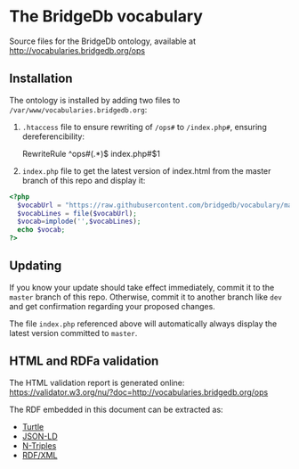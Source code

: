 # The BridgeDb vocabulary
Source files for the BridgeDb ontology, available at http://vocabularies.bridgedb.org/ops

## Installation

The ontology is installed by adding two files to `/var/www/vocabularies.bridgedb.org`:

1) `.htaccess` file to ensure rewriting of `/ops#` to `/index.php#`, ensuring dereferencibility:

    RewriteRule ^ops#(.*)$ index.php#$1

2) `index.php` file to get the latest version of index.html from the master branch of this repo and display it:

```php
<?php
  $vocabUrl = "https://raw.githubusercontent.com/bridgedb/vocabulary/master/index.html";
  $vocabLines = file($vocabUrl);
  $vocab=implode('',$vocabLines);
  echo $vocab;
?>
```

## Updating

If you know your update should take effect immediately, commit it to the `master` branch of this repo. Otherwise, commit it to another branch like `dev` and get confirmation regarding your proposed changes.

The file `index.php` referenced above will automatically always display the latest version committed to `master`.

## HTML and RDFa validation

The HTML validation report is generated online: https://validator.w3.org/nu/?doc=http://vocabularies.bridgedb.org/ops

The RDF embedded in this document can be extracted as:

* [Turtle](http://rdf.greggkellogg.net/distiller?format=turtle&amp;in_fmt=rdfa&amp;uri=http://vocabularies.bridgedb.org/ops#)
* [JSON-LD](http://rdf.greggkellogg.net/distiller?format=jsonld&amp;in_fmt=rdfa&amp;uri=http://vocabularies.bridgedb.org/ops#)
* [N-Triples](http://rdf.greggkellogg.net/distiller?format=ntriples&amp;in_fmt=rdfa&amp;uri=http://vocabularies.bridgedb.org/ops#)
* [RDF/XML](http://rdf.greggkellogg.net/distiller?format=rdfxml&amp;in_fmt=rdfa&amp;uri=http://vocabularies.bridgedb.org/ops#)


